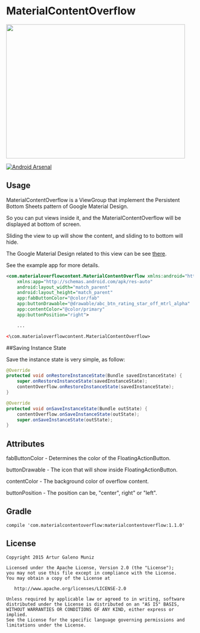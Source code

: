 # MaterialContentOverflow

<img src="./contentoverflow.gif" width="480" height="360"></img>

[![Android Arsenal](https://img.shields.io/badge/Android%20Arsenal-MaterialContentOverflow-green.svg?style=flat)](https://android-arsenal.com/details/1/2423)

## Usage

MaterialContentOverflow is a ViewGroup that implement the Persistent Bottom Sheets pattern of Google Material Design.

So you can put views inside it, and the MaterialContentOverflow will be displayed at bottom of screen.

Sliding the view to up will show the content, and sliding to to bottom will hide.

The Google Material Design related to this view can be see [there](http://www.google.com/design/spec/components/bottom-sheets.html#bottom-sheets-persistent-bottom-sheets).

See the example app for more details.

```xml
<com.materialoverflowcontent.MaterialContentOverflow xmlns:android="http://schemas.android.com/apk/res/android"
    xmlns:app="http://schemas.android.com/apk/res-auto"
    android:layout_width="match_parent"
    android:layout_height="match_parent"
    app:fabButtonColor="@color/fab"
    app:buttonDrawable="@drawable/abc_btn_rating_star_off_mtrl_alpha"
    app:contentColor="@color/primary"
    app:buttonPosition="right">

    ...

<\com.materialoverflowcontent.MaterialContentOverflow>
```

##Saving Instance State

Save the instance state is very simple, as follow:

```java
@Override
protected void onRestoreInstanceState(Bundle savedInstanceState) {
    super.onRestoreInstanceState(savedInstanceState);
    contentOverflow.onRestoreInstanceState(savedInstanceState);
}
```

```java
@Override
protected void onSaveInstanceState(Bundle outState) {
    contentOverflow.onSaveInstanceState(outState);
    super.onSaveInstanceState(outState);
}
```

## Attributes

fabButtonColor - Determines the color of the FloatingActionButton.

buttonDrawable - The icon that will show inside FloatingActionButton.

contentColor - The background color of overflow content.

buttonPosition - The position can be, "center", right" or "left".

## Gradle

```
compile 'com.materialcontentoverflow:materialcontentoverflow:1.1.0'
```

License
-------

    Copyright 2015 Artur Galeno Muniz

    Licensed under the Apache License, Version 2.0 (the "License");
    you may not use this file except in compliance with the License.
    You may obtain a copy of the License at

       http://www.apache.org/licenses/LICENSE-2.0

    Unless required by applicable law or agreed to in writing, software
    distributed under the License is distributed on an "AS IS" BASIS,
    WITHOUT WARRANTIES OR CONDITIONS OF ANY KIND, either express or implied.
    See the License for the specific language governing permissions and
    limitations under the License.
